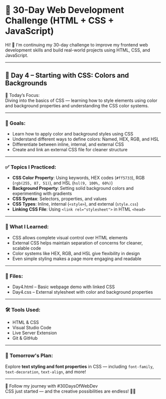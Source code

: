 # 🚀 30-Day Web Development Challenge (HTML + CSS + JavaScript)

Hi! 👋 I'm continuing my 30-day challenge to improve my frontend web development skills and build real-world projects using HTML, CSS, and JavaScript.

---

## 🎨 Day 4 – Starting with CSS: Colors and Backgrounds

📌 Today’s Focus:  
Diving into the basics of CSS — learning how to style elements using color and background properties and understanding the CSS color systems.

---

### 🎯 Goals:
- Learn how to apply color and background styles using CSS
- Understand different ways to define colors: Named, HEX, RGB, and HSL
- Differentiate between inline, internal, and external CSS
- Create and link an external CSS file for cleaner structure

---

### ✅ Topics I Practiced:
- **CSS Color Property**: Using keywords, HEX codes (`#ff5733`), RGB (`rgb(255, 87, 51)`), and HSL (`hsl(9, 100%, 60%)`)
- **Background Property**: Setting solid background colors and experimenting with gradients
- **CSS Syntax**: Selectors, properties, and values
- **CSS Types**: Inline, internal (`<style>`), and external (`style.css`)
- **Linking CSS File**: Using `<link rel="stylesheet">` in HTML `<head>`

---

### 🧠 What I Learned:
- CSS allows complete visual control over HTML elements
- External CSS helps maintain separation of concerns for cleaner, scalable code
- Color systems like HEX, RGB, and HSL give flexibility in design
- Even simple styling makes a page more engaging and readable

---

### 📁 Files:
- Day4.html – Basic webpage demo with linked CSS
- Day4.css – External stylesheet with color and background properties

---

### 🛠️ Tools Used:
- HTML & CSS  
- Visual Studio Code  
- Live Server Extension  
- Git & GitHub

---

### 📌 Tomorrow's Plan:
Explore **text styling and font properties** in CSS — including `font-family`, `text-decoration`, `text-align`, and more!

---

🔖 Follow my journey with #30DaysOfWebDev  
CSS just started — and the creative possibilities are endless! 🎨🚀